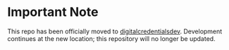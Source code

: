 # Important Note

This repo has been officially moved to [digitalcredentialsdev](https://github.com/digitalcredentialsdev/CMWallet). Development continues at the new location; this repository will no longer be updated.